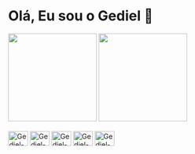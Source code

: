 # Olá, Eu sou o Gediel 👋

<div>
  <img height="180em" src="https://github-readme-stats.vercel.app/api?username=Gediel99&show_icons=true&theme=dark&include_all_commits=true&count_private=true"/>
  <img height="180em" src="https://github-readme-stats.vercel.app/api/top-langs/?username=Gediel99&layout=compact&langs_count=7&theme=dark"/>
</div>

<div style="display: inline_block"><br>
  <img align="center" alt="Gediel-Ks" height="30" width="40" src="https://cdn.jsdelivr.net/gh/devicons/devicon/icons/kotlin/kotlin-original.svg"/>
  <img align="center" alt="Gediel-Ks" height="30" width="40" src="https://cdn.jsdelivr.net/gh/devicons/devicon/icons/c/c-original.svg"/>
  <img align="center" alt="Gediel-Ks" height="30" width="40" src="https://cdn.jsdelivr.net/gh/devicons/devicon/icons/html5/html5-original.svg"/>
  <img align="center" alt="Gediel-Ks" height="30" width="40" src="https://cdn.jsdelivr.net/gh/devicons/devicon/icons/javascript/javascript-original.svg"/>
  <img align="center" alt="Gediel-Ks" height="30" width="40" src="https://cdn.jsdelivr.net/gh/devicons/devicon/icons/css3/css3-original.svg" />       
</div>

  ##
  

